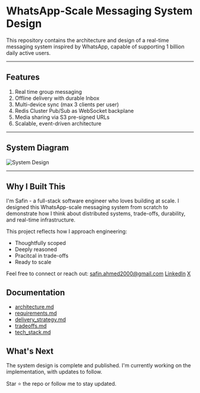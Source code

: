 # WhatsApp-Scale Messaging System Design

This repository contains the architecture and design of a real-time messaging system inspired
by WhatsApp, capable of supporting 1 billion daily active users.

---

## Features

1. Real time group messaging
2. Offline delivery with durable Inbox
3. Multi-device sync (max 3 clients per user)
4. Redis Cluster Pub/Sub as WebSocket backplane
5. Media sharing via S3 pre-signed URLs
6. Scalable, event-driven architecture

---

## System Diagram

![System Design](./diagrams/whatsapp.png)

---

## Why I Built This

I'm Safin - a full-stack software engineer who loves building at scale. I designed this WhatsApp-scale messaging system from scratch to demonstrate how I think about distributed systems, trade-offs, durability, and real-time infrastructure.

This project reflects how I approach engineering:

- Thoughtfully scoped
- Deeply reasoned
- Pracitcal in trade-offs
- Ready to scale

Feel free to connect or reach out:
safin.ahmed2000@gmail.com
[LinkedIn](https://www.linkedin.com/in/safin-ahmed/)
[X](https://x.com/Ahmed2000Safin)

## Documentation

- [architecture.md](./architecture.md)
- [requirements.md](./requirements.md)
- [delivery_strategy.md](./delivery_strategy.md)
- [tradeoffs.md](./tradeoffs.md)
- [tech_stack.md](./tech_stack.md)

## What's Next

The system design is complete and published. I'm currently working on the implementation, with updates to follow.

Star ⭐️ the repo or follow me to stay updated.
